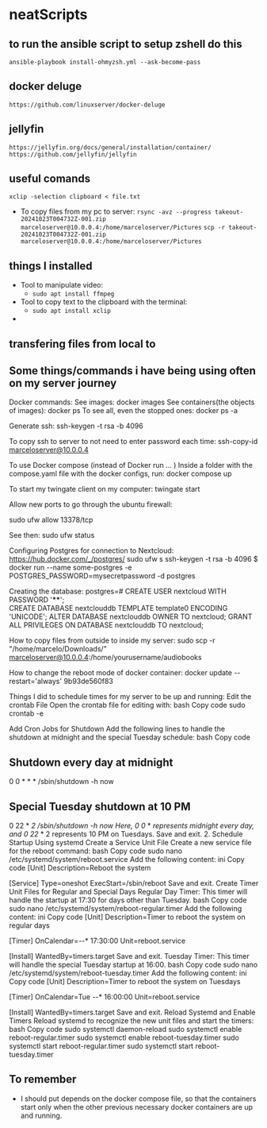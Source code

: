 # neatScripts

## to run the ansible script to setup zshell do this

`ansible-playbook install-ohmyzsh.yml --ask-become-pass`

## docker deluge

`https://github.com/linuxserver/docker-deluge`

## jellyfin

`https://jellyfin.org/docs/general/installation/container/`
`https://github.com/jellyfin/jellyfin`

## useful comands

`xclip -selection clipboard < file.txt`

- To copy files from my pc to server:
  `rsync -avz --progress takeout-20241023T004732Z-001.zip marceloserver@10.0.0.4:/home/marceloserver/Pictures`
  `scp -r takeout-20241023T004732Z-001.zip  marceloserver@10.0.0.4:/home/marceloserver/Pictures`

## things I installed

- Tool to manipulate video:
  - `sudo apt install ffmpeg`
- Tool to copy text to the clipboard with the terminal:
  - `sudo apt install xclip`
-

## transfering files from local to

## Some things/commands i have being using often on my server journey

Docker commands:
See images: docker images
See containers(the objects of images): docker ps
To see all, even the stopped ones: docker ps -a

Generate ssh:
ssh-keygen -t rsa -b 4096

To copy ssh to server to not need to enter password each time:
ssh-copy-id marceloserver@10.0.0.4

To use Docker compose (instead of Docker run … )
Inside a folder with the compose.yaml file with the docker configs, run:
docker compose up

To start my twingate client on my computer:
twingate start

Allow new ports to go through the ubuntu firewall:

sudo ufw allow 13378/tcp

See then:
sudo ufw status

Configuring Postgres for connection to Nextcloud:
<https://hub.docker.com/_/postgres/>
sudo ufw s
ssh-keygen -t rsa -b 4096
$ docker run --name some-postgres -e POSTGRES_PASSWORD=mysecretpassword -d postgres

Creating the database:
postgres=# CREATE USER nextcloud WITH PASSWORD '**\*\***';  
CREATE DATABASE nextclouddb TEMPLATE template0 ENCODING 'UNICODE';
ALTER DATABASE nextclouddb OWNER TO nextcloud;
GRANT ALL PRIVILEGES ON DATABASE nextclouddb TO nextcloud;

How to copy files from outside to inside my server:
sudo scp -r "/home/marcelo/Downloads/" marceloserver@10.0.0.4:/home/yourusername/audiobooks

How to change the reboot mode of docker container:
docker update --restart='always' 9b93de560f83

Things I did to schedule times for my server to be up and running:
Edit the crontab File
Open the crontab file for editing with:
bash
Copy code
sudo crontab -e

Add Cron Jobs for Shutdown
Add the following lines to handle the shutdown at midnight and the special Tuesday schedule:
bash
Copy code

## Shutdown every day at midnight

0 0 \* \* \* /sbin/shutdown -h now

## Special Tuesday shutdown at 10 PM

0 22 \* _2 /sbin/shutdown -h now
Here, 0 0_ \* _represents midnight every day, and 0 22_ \* 2 represents 10 PM on Tuesdays.
Save and exit. 2. Schedule Startup Using systemd
Create a Service Unit File
Create a new service file for the reboot command:
bash
Copy code
sudo nano /etc/systemd/system/reboot.service
Add the following content:
ini
Copy code
[Unit]
Description=Reboot the system

[Service]
Type=oneshot
ExecStart=/sbin/reboot
Save and exit.
Create Timer Unit Files for Regular and Special Days
Regular Day Timer: This timer will handle the startup at 17:30 for days other than Tuesday.
bash
Copy code
sudo nano /etc/systemd/system/reboot-regular.timer
Add the following content:
ini
Copy code
[Unit]
Description=Timer to reboot the system on regular days

[Timer]
OnCalendar=_-_-\* 17:30:00
Unit=reboot.service

[Install]
WantedBy=timers.target
Save and exit.
Tuesday Timer: This timer will handle the special Tuesday startup at 16:00.
bash
Copy code
sudo nano /etc/systemd/system/reboot-tuesday.timer
Add the following content:
ini
Copy code
[Unit]
Description=Timer to reboot the system on Tuesdays

[Timer]
OnCalendar=Tue _-_-\* 16:00:00
Unit=reboot.service

[Install]
WantedBy=timers.target
Save and exit.
Reload Systemd and Enable Timers
Reload systemd to recognize the new unit files and start the timers:
bash
Copy code
sudo systemctl daemon-reload
sudo systemctl enable reboot-regular.timer
sudo systemctl enable reboot-tuesday.timer
sudo systemctl start reboot-regular.timer
sudo systemctl start reboot-tuesday.timer

## To remember

- I should put depends on the docker compose file, so that the containers start only when the other previous necessary docker containers are up and running.
